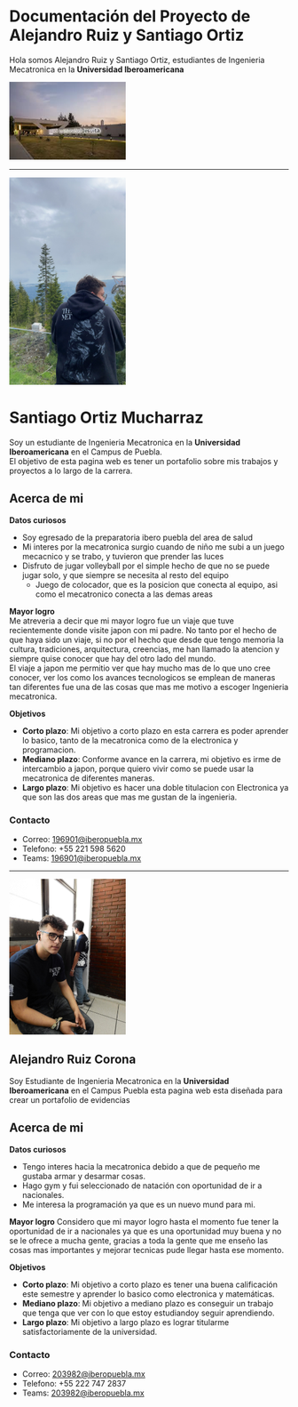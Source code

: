 # Documentación del Proyecto de Alejandro Ruiz y Santiago Ortiz

Hola somos Alejandro Ruiz y Santiago Ortiz, estudiantes de Ingenieria Mecatronica en la **Universidad Iberoamericana**

<img src="recursos/imgs/ibero.jpeg" alt="Diagrama del sistema" width="210">

---

<img src="recursos/imgs/image.jpeg" alt="Diagrama del sistema" width="210">


# Santiago Ortiz Mucharraz

Soy un estudiante de Ingenieria Mecatronica en la **Universidad Iberoamericana** en el Campus de Puebla.  
El objetivo de esta pagina web es tener un portafolio sobre mis trabajos y proyectos a lo largo de la carrera.  

## Acerca de mi 

**Datos curiosos**  

- Soy egresado de la preparatoria ibero puebla del area de salud
- Mi interes por la mecatronica surgio cuando de niño me subi a un juego mecacnico y se trabo, y tuvieron que prender las luces
- Disfruto de jugar volleyball por el simple hecho de que no se puede jugar solo, y que siempre se necesita al resto del equipo
    - Juego de colocador, que es la posicion que conecta al equipo, asi como el mecatronico conecta a las demas areas  

**Mayor logro**  
Me atreveria a decir que mi mayor logro fue un viaje que tuve recientemente donde visite japon con mi padre. No tanto por el hecho de que haya sido un viaje, si no por el hecho que desde que tengo memoria la cultura, tradiciones, arquitectura, creencias, me han llamado la atencion y siempre quise conocer que hay del otro lado del mundo.  
El viaje a japon me permitio ver que hay mucho mas de lo que uno cree conocer, ver los como los avances tecnologicos se emplean de maneras tan diferentes fue una de las cosas que mas me motivo a escoger Ingenieria mecatronica.  

**Objetivos**  
- **Corto plazo**: Mi objetivo a corto plazo en esta carrera es poder aprender lo basico, tanto de la mecatronica como de la electronica y programacion.  
- **Mediano plazo**: Conforme avance en la carrera, mi objetivo es irme de intercambio a japon, porque quiero vivir como se puede usar la mecatronica de diferentes maneras.  
- **Largo plazo**: Mi objetivo es hacer una doble titulacion con Electronica ya que son las dos areas que mas me gustan de la ingenieria.  

### Contacto  
- Correo: 196901@iberopuebla.mx
- Telefono: +55 221 598 5620
- Teams: 196901@iberopuebla.mx

---

<img src="recursos/imgs/alex.jpeg" alt="Diagrama del sistema" width="210">

## Alejandro Ruiz Corona

Soy Estudiante de Ingenieria Mecatronica en la **Universidad Iberoamericana** en el Campus Puebla esta pagina web esta diseñada para crear un portafolio de evidencias

## Acerca de mi

**Datos curiosos**

- Tengo interes hacia la mecatronica debido a que de pequeño me gustaba armar y desarmar cosas.
- Hago gym y fui seleccionado de natación con oportunidad de ir a nacionales.
- Me interesa la programación ya que es un nuevo mund para mi.

**Mayor logro** 
Considero que mi mayor logro hasta el momento fue tener la oportunidad de ir a nacionales ya que es una oportunidad muy buena y no se le ofrece a mucha gente, gracias a toda la gente que me enseño las cosas mas importantes y mejorar tecnicas pude llegar hasta ese momento.

**Objetivos** 
- **Corto plazo**: Mi objetivo a corto plazo es tener una buena calificación este semestre y aprender lo basico como electronica y matemáticas.  
- **Mediano plazo**: Mi objetivo a mediano plazo es conseguir un trabajo que tenga que ver con lo que estoy estudiandoy seguir aprendiendo.  
- **Largo plazo**: Mi objetivo a largo plazo es lograr titularme satisfactoriamente de la universidad.

### Contacto  
- Correo: 203982@iberopuebla.mx
- Telefono: +55 222 747 2837
- Teams: 203982@iberopuebla.mx
